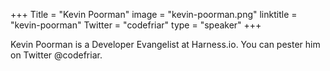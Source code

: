 +++
Title = "Kevin Poorman"
image = "kevin-poorman.png"
linktitle = "kevin-poorman"
Twitter = "codefriar"
type = "speaker"
+++

Kevin Poorman is a Developer Evangelist at Harness.io. You can pester him on Twitter @codefriar.

